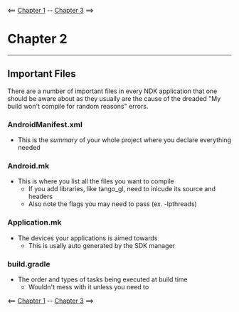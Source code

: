 <== [Chapter 1](https://github.com/sjfricke/Tango-C-NDK-Tutorial/blob/master/Chapter_01.md) -- [Chapter 3](https://github.com/sjfricke/Tango-C-NDK-Tutorial/blob/master/Chapter_03.md) ==>

# Chapter 2

-------

## Important Files

There are a number of important files in every NDK application that one should be aware about as they usually are the cause of the dreaded "My build won't compile for random reasons" errors.

### AndroidManifest.xml
* This is the *summary* of your whole project where you declare everything needed

### Android.mk
* This is where you list all the files you want to compile
    * If you add libraries, like tango_gl, need to inlcude its source and headers
    * Also note the flags you may need to pass (ex. -lpthreads)

### Application.mk
* The devices your applications is aimed towards
    * This is usally auto generated by the SDK manager

### build.gradle
* The order and types of tasks being executed at build time
    * Wouldn't mess with it unless you need to
    
<== [Chapter 1](https://github.com/sjfricke/Tango-C-NDK-Tutorial/blob/master/Chapter_01.md) -- [Chapter 3](https://github.com/sjfricke/Tango-C-NDK-Tutorial/blob/master/Chapter_03.md) ==>